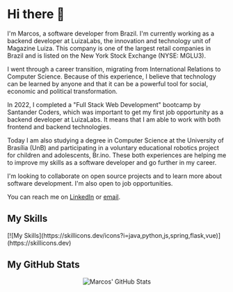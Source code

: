 <h1>Hi there 👋</h1> 

I'm Marcos, a software developer from Brazil. I'm currently working as a backend developer at LuizaLabs, the innovation and technology unit of Magazine Luiza. This company is one of the largest retail companies in Brazil and is listed on the New York Stock Exchange (NYSE: MGLU3).

I went through a career transition, migrating from International Relations to Computer Science. Because of this experience, I believe that technology can be learned by anyone and that it can be a powerful tool for social, economic and political transformation.

In 2022, I completed a "Full Stack Web Development" bootcamp by Santander Coders, which was important to get my first job opportunity as a backend developer at LuizaLabs. It means that I am able to work with both frontend and backend technologies.

Today I am also studying a degree in Computer Science at the University of Brasília (UnB) and participating in a voluntary educational robotics project for children and adolescents, Br.ino. These both experiences are helping me to improve my skills as a software developer and go further in my career.

I'm looking to collaborate on open source projects and to learn more about software development. I'm also open to job opportunities.

You can reach me on [LinkedIn](https://www.linkedin.com/in/marcos-noriyuki-miyata/) or [email](mailto:marcos.noriyuki.miyata@gmail.com).

<h2>My Skills</h2>
[![My Skills](https://skillicons.dev/icons?i=java,python,js,spring,flask,vue)](https://skillicons.dev)

<h2>My GitHub Stats</h2>
<p align="center">
  <img src="https://github-readme-stats.vercel.app/api?username=marcosnm&show_icons=true&theme=dracula" alt="Marcos' GitHub Stats" />
</p>



